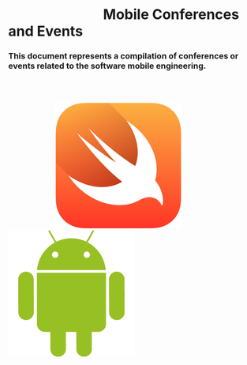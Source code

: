 
# &nbsp;&nbsp;&nbsp;&nbsp;&nbsp;&nbsp;&nbsp;&nbsp;&nbsp;&nbsp;&nbsp;&nbsp;&nbsp;&nbsp;&nbsp;&nbsp;&nbsp;&nbsp;&nbsp;&nbsp;&nbsp;&nbsp;&nbsp;&nbsp;&nbsp;&nbsp;&nbsp;&nbsp; Mobile Conferences and Events 

### This document represents a compilation of conferences or events related to the software mobile engineering.

<br><br>

&nbsp;&nbsp;&nbsp;&nbsp;&nbsp;&nbsp;&nbsp;&nbsp;&nbsp;&nbsp;&nbsp;&nbsp;&nbsp;&nbsp;&nbsp;&nbsp;&nbsp;&nbsp;&nbsp;&nbsp;&nbsp;&nbsp;&nbsp;&nbsp;![alt text](./images/swift_logo.png "Apple Swift Logo") &nbsp;&nbsp;&nbsp;&nbsp;&nbsp;&nbsp;&nbsp;&nbsp;&nbsp;&nbsp;&nbsp;&nbsp;&nbsp;&nbsp;&nbsp;&nbsp;&nbsp;&nbsp;&nbsp;&nbsp;&nbsp;&nbsp;&nbsp;&nbsp;![alt text](./images/android_logo.png "Android Logo")
